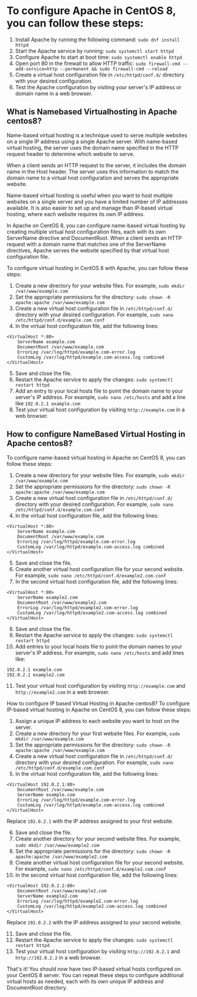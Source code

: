 **To configure Apache in CentOS 8, you can follow these steps:**
===
1. Install Apache by running the following command: `sudo dnf install httpd`
2. Start the Apache service by running: `sudo systemctl start httpd`
3. Configure Apache to start at boot time: `sudo systemctl enable httpd`
4. Open port 80 in the firewall to allow HTTP traffic: `sudo firewall-cmd --add-service=http --permanent && sudo firewall-cmd --reload`
5. Create a virtual host configuration file in `/etc/httpd/conf.d/` directory with your desired configuration.
6. Test the Apache configuration by visiting your server's IP address or domain name in a web browser.

**What is Namebased Virtualhosting in Apache centos8?**
---
Name-based virtual hosting is a technique used to serve multiple websites on a single IP address using a single Apache server. With name-based virtual hosting, the server uses the domain name specified in the HTTP request header to determine which website to serve.

When a client sends an HTTP request to the server, it includes the domain name in the Host header. The server uses this information to match the domain name to a virtual host configuration and serves the appropriate website.

Name-based virtual hosting is useful when you want to host multiple websites on a single server and you have a limited number of IP addresses available. It is also easier to set up and manage than IP-based virtual hosting, where each website requires its own IP address.

In Apache on CentOS 8, you can configure name-based virtual hosting by creating multiple virtual host configuration files, each with its own ServerName directive and DocumentRoot. When a client sends an HTTP request with a domain name that matches one of the ServerName directives, Apache serves the website specified by that virtual host configuration file.


To configure virtual hosting in CentOS 8 with Apache, you can follow these steps:

1. Create a new directory for your website files. For example, `sudo mkdir /var/www/example.com`
2. Set the appropriate permissions for the directory: `sudo chown -R apache:apache /var/www/example.com`
3. Create a new virtual host configuration file in `/etc/httpd/conf.d/` directory with your desired configuration. For example, `sudo nano /etc/httpd/conf.d/example.com.conf`
4. In the virtual host configuration file, add the following lines:

```
<VirtualHost *:80>
    ServerName example.com
    DocumentRoot /var/www/example.com
    ErrorLog /var/log/httpd/example.com-error.log
    CustomLog /var/log/httpd/example.com-access.log combined
</VirtualHost>
```

5. Save and close the file.
6. Restart the Apache service to apply the changes: `sudo systemctl restart httpd`
7. Add an entry to your local hosts file to point the domain name to your server's IP address. For example, `sudo nano /etc/hosts` and add a line like `192.0.2.1 example.com`
8. Test your virtual host configuration by visiting `http://example.com` in a web browser.


**How to configure NameBased Virtual Hosting in Apache centos8?**
---
To configure name-based virtual hosting in Apache on CentOS 8, you can follow these steps:

1. Create a new directory for your website files. For example, `sudo mkdir /var/www/example.com`
2. Set the appropriate permissions for the directory: `sudo chown -R apache:apache /var/www/example.com`
3. Create a new virtual host configuration file in `/etc/httpd/conf.d/` directory with your desired configuration. For example, `sudo nano /etc/httpd/conf.d/example.com.conf`
4. In the virtual host configuration file, add the following lines:

```
<VirtualHost *:80>
    ServerName example.com
    DocumentRoot /var/www/example.com
    ErrorLog /var/log/httpd/example.com-error.log
    CustomLog /var/log/httpd/example.com-access.log combined
</VirtualHost>
```

5. Save and close the file.
6. Create another virtual host configuration file for your second website. For example, `sudo nano /etc/httpd/conf.d/example2.com.conf`
7. In the second virtual host configuration file, add the following lines:

```
<VirtualHost *:80>
    ServerName example2.com
    DocumentRoot /var/www/example2.com
    ErrorLog /var/log/httpd/example2.com-error.log
    CustomLog /var/log/httpd/example2.com-access.log combined
</VirtualHost>
```

8. Save and close the file.
9. Restart the Apache service to apply the changes: `sudo systemctl restart httpd`
10. Add entries to your local hosts file to point the domain names to your server's IP address. For example, `sudo nano /etc/hosts` and add lines like:

```
192.0.2.1 example.com
192.0.2.1 example2.com
```

11. Test your virtual host configuration by visiting `http://example.com` and `http://example2.com` in a web browser.

How to configure IP based Virtual Hosting in Apache centos8?
To configure IP-based virtual hosting in Apache on CentOS 8, you can follow these steps:

1. Assign a unique IP address to each website you want to host on the server.
2. Create a new directory for your first website files. For example, `sudo mkdir /var/www/example.com`
3. Set the appropriate permissions for the directory: `sudo chown -R apache:apache /var/www/example.com`
4. Create a new virtual host configuration file in `/etc/httpd/conf.d/` directory with your desired configuration. For example, `sudo nano /etc/httpd/conf.d/example.com.conf`
5. In the virtual host configuration file, add the following lines:

```
<VirtualHost 192.0.2.1:80>
    DocumentRoot /var/www/example.com
    ServerName example.com
    ErrorLog /var/log/httpd/example.com-error.log
    CustomLog /var/log/httpd/example.com-access.log combined
</VirtualHost>
```

Replace `192.0.2.1` with the IP address assigned to your first website.

6. Save and close the file.
7. Create another directory for your second website files. For example, `sudo mkdir /var/www/example2.com`
8. Set the appropriate permissions for the directory: `sudo chown -R apache:apache /var/www/example2.com`
9. Create another virtual host configuration file for your second website. For example, `sudo nano /etc/httpd/conf.d/example2.com.conf`
10. In the second virtual host configuration file, add the following lines:

```
<VirtualHost 192.0.2.2:80>
    DocumentRoot /var/www/example2.com
    ServerName example2.com
    ErrorLog /var/log/httpd/example2.com-error.log
    CustomLog /var/log/httpd/example2.com-access.log combined
</VirtualHost>
```

Replace `192.0.2.2` with the IP address assigned to your second website.

11. Save and close the file.
12. Restart the Apache service to apply the changes: `sudo systemctl restart httpd`
13. Test your virtual host configuration by visiting `http://192.0.2.1` and `http://192.0.2.2` in a web browser.

That's it! You should now have two IP-based virtual hosts configured on your CentOS 8 server. You can repeat these steps to configure additional virtual hosts as needed, each with its own unique IP address and DocumentRoot directory.


